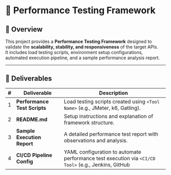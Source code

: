 # 🚀 Performance Testing Framework

## 📘 Overview
This project provides a **Performance Testing Framework** designed to validate the **scalability, stability, and responsiveness** of the target APIs.  
It includes load testing scripts, environment setup configurations, automated execution pipeline, and a sample performance analysis report.

---

## 📂 Deliverables

| # | Deliverable | Description |
|---|--------------|-------------|
| 1 | **Performance Test Scripts** | Load testing scripts created using `<Tool Name>` (e.g., JMeter, k6, Gatling). |
| 2 | **README.md** | Setup instructions and explanation of framework structure. |
| 3 | **Sample Execution Report** | A detailed performance test report with observations and analysis. |
| 4 | **CI/CD Pipeline Config** | YAML configuration to automate performance test execution via `<CI/CD Tool>` (e.g., Jenkins, GitHub
